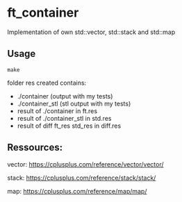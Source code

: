 # ft_container

Implementation of own std::vector, std::stack and std::map

## Usage

```
make
```
folder res created contains:
- ./container (output with my tests)
- ./container_stl (stl output with my tests)
- result of ./container in ft.res
- result of ./container_stl in std.res
- result of diff ft_res std_res in diff.res

## Ressources:

vector: https://cplusplus.com/reference/vector/vector/

stack: https://cplusplus.com/reference/stack/stack/

map: https://cplusplus.com/reference/map/map/
